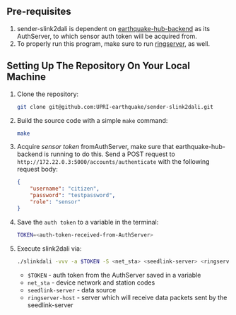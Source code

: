 ## Pre-requisites
1. sender-slink2dali is dependent on [earthquake-hub-backend](https://github.com/UPRI-earthquake/earthquake-hub-backend) as its AuthServer, to which sensor auth token will be acquired from.
2. To properly run this program, make sure to run [ringserver](https://github.com/UPRI-earthquake/receiver-ringserver), as well.

## Setting Up The Repository On Your Local Machine
1. Clone the repository:
    ```bash
    git clone git@github.com:UPRI-earthquake/sender-slink2dali.git
    ```
2. Build the source code with a simple `make` command:
    ```bash
    make
    ```
3. Acquire *sensor token* fromAuthServer, make sure that earthquake-hub-backend is running to do this. Send a POST request to `http://172.22.0.3:5000/accounts/authenticate` with the following request body:
    ```json
    {
        "username": "citizen",
        "password": "testpassword",
        "role": "sensor"
    }
    ```
4. Save the `auth token` to a variable in the terminal:
    ```bash
    TOKEN=<auth-token-received-from-AuthServer>
    ```
5. Execute slink2dali via:
    ```bash
    ./slinkdali -vvv -a $TOKEN -S <net_sta> <seedlink-server> <ringserver-host>
    ```
    - `$TOKEN` - auth token from the AuthServer saved in a variable
    - `net_sta` - device network and station codes
    - `seedlink-server` - data source
    - `ringserver-host` - server which will receive data packets sent by the seedlink-server
